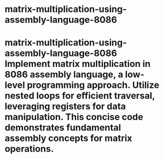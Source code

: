 # matrix-multiplication-using-assembly-language-8086
# matrix-multiplication-using-assembly-language-8086 Implement matrix multiplication in 8086 assembly language, a low-level programming approach. Utilize nested loops for efficient traversal, leveraging registers for data manipulation. This concise code demonstrates fundamental assembly concepts for matrix operations.
